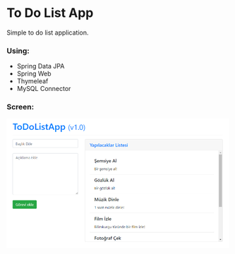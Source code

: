 # To Do List App 

Simple to do list application.

### Using:

- Spring Data JPA
- Spring Web
- Thymeleaf
- MySQL Connector

### Screen:

![](images/screenshot.png)
